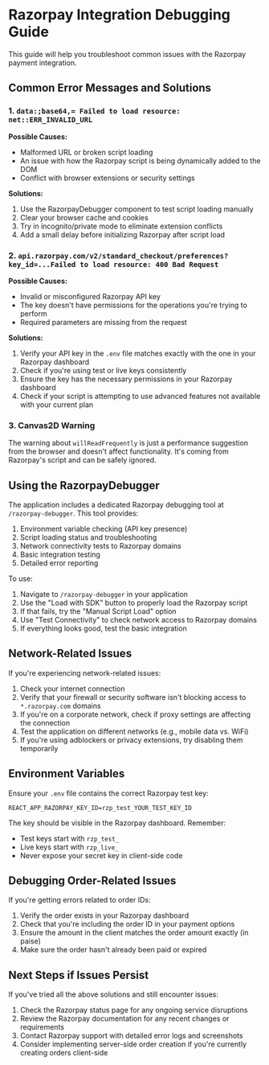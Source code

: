 # Razorpay Integration Debugging Guide

This guide will help you troubleshoot common issues with the Razorpay payment integration.

## Common Error Messages and Solutions

### 1. `data:;base64,= Failed to load resource: net::ERR_INVALID_URL`

**Possible Causes:**
- Malformed URL or broken script loading
- An issue with how the Razorpay script is being dynamically added to the DOM
- Conflict with browser extensions or security settings

**Solutions:**
1. Use the RazorpayDebugger component to test script loading manually
2. Clear your browser cache and cookies
3. Try in incognito/private mode to eliminate extension conflicts
4. Add a small delay before initializing Razorpay after script load

### 2. `api.razorpay.com/v2/standard_checkout/preferences?key_id=...Failed to load resource: 400 Bad Request`

**Possible Causes:**
- Invalid or misconfigured Razorpay API key
- The key doesn't have permissions for the operations you're trying to perform
- Required parameters are missing from the request

**Solutions:**
1. Verify your API key in the `.env` file matches exactly with the one in your Razorpay dashboard
2. Check if you're using test or live keys consistently
3. Ensure the key has the necessary permissions in your Razorpay dashboard
4. Check if your script is attempting to use advanced features not available with your current plan

### 3. Canvas2D Warning

The warning about `willReadFrequently` is just a performance suggestion from the browser and doesn't affect functionality. It's coming from Razorpay's script and can be safely ignored.

## Using the RazorpayDebugger

The application includes a dedicated Razorpay debugging tool at `/razorpay-debugger`. This tool provides:

1. Environment variable checking (API key presence)
2. Script loading status and troubleshooting
3. Network connectivity tests to Razorpay domains
4. Basic integration testing
5. Detailed error reporting

To use:
1. Navigate to `/razorpay-debugger` in your application
2. Use the "Load with SDK" button to properly load the Razorpay script
3. If that fails, try the "Manual Script Load" option
4. Use "Test Connectivity" to check network access to Razorpay domains
5. If everything looks good, test the basic integration

## Network-Related Issues

If you're experiencing network-related issues:

1. Check your internet connection
2. Verify that your firewall or security software isn't blocking access to `*.razorpay.com` domains
3. If you're on a corporate network, check if proxy settings are affecting the connection
4. Test the application on different networks (e.g., mobile data vs. WiFi)
5. If you're using adblockers or privacy extensions, try disabling them temporarily

## Environment Variables

Ensure your `.env` file contains the correct Razorpay test key:

```
REACT_APP_RAZORPAY_KEY_ID=rzp_test_YOUR_TEST_KEY_ID
```

The key should be visible in the Razorpay dashboard. Remember:
- Test keys start with `rzp_test_`
- Live keys start with `rzp_live_`
- Never expose your secret key in client-side code

## Debugging Order-Related Issues

If you're getting errors related to order IDs:

1. Verify the order exists in your Razorpay dashboard
2. Check that you're including the order ID in your payment options
3. Ensure the amount in the client matches the order amount exactly (in paise)
4. Make sure the order hasn't already been paid or expired

## Next Steps if Issues Persist

If you've tried all the above solutions and still encounter issues:

1. Check the Razorpay status page for any ongoing service disruptions
2. Review the Razorpay documentation for any recent changes or requirements
3. Contact Razorpay support with detailed error logs and screenshots
4. Consider implementing server-side order creation if you're currently creating orders client-side
